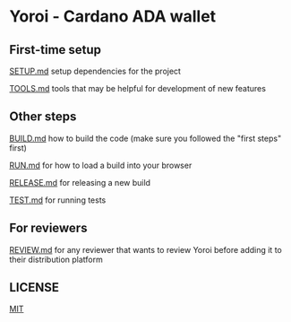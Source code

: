 # Yoroi - Cardano ADA wallet

## First-time setup

[SETUP.md](docs/SETUP.md) setup dependencies for the project

[TOOLS.md](docs/TOOLS.md) tools that may be helpful for development of new features

## Other steps

[BUILD.md](docs/BUILD.md) how to build the code (make sure you followed the "first steps" first)

[RUN.md](docs/RUN.md) for how to load a build into your browser

[RELEASE.md](docs/RELEASE.md) for releasing a new build

[TEST.md](docs/TEST.md) for running tests

## For reviewers

[REVIEW.md](docs/REVIEW.md) for any reviewer that wants to review Yoroi before adding it to their distribution platform

## LICENSE

[MIT](LICENSE)
